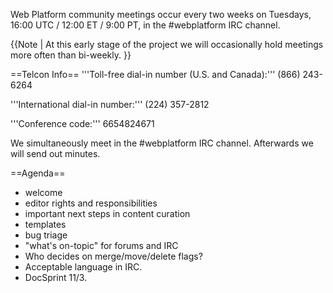 Web Platform community meetings occur every two weeks on Tuesdays, 16:00 UTC / 12:00 ET / 9:00 PT, in the #webplatform IRC channel. 

{{Note | At this early stage of the project we will occasionally hold meetings more often than bi-weekly. }}

==Telcon Info==
'''Toll-free dial-in number (U.S. and Canada):''' (866) 243-6264 

'''International dial-in number:''' (224) 357-2812

'''Conference code:''' 6654824671 

We simultaneously meet in the #webplatform IRC channel. Afterwards we will send out minutes.

==Agenda==
* welcome
* editor rights and responsibilities
* important next steps in content curation
* templates
* bug triage
* "what's on-topic" for forums and IRC
* Who decides on merge/move/delete flags?
* Acceptable language in IRC.
* DocSprint 11/3.